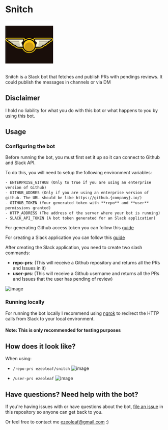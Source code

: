 # Snitch
<img src="https://github.com/ezeoleaf/snitch/blob/main/img/transparent-snitch.png" width="150">

Snitch is a Slack bot that fetches and publish PRs with pendings reviews. It could publish the messages in channels or via DM

## Disclaimer

I hold no liability for what you do with this bot or what happens to you by using this bot.

## Usage

### Configuring the bot

Before running the bot, you must first set it up so it can connect to Github and Slack API.

To do this, you will need to setup the following environment variables:
```
- ENTERPRISE_GITHUB (Only to true if you are using an enterprise version of Github)
- GITHUB_ADDRES (Only if you are using an enterprise version of github. The URL should be like https://github.{company}.io/)
- GITHUB_TOKEN (Your generated token with **repo** and **user** permissions granted)
- HTTP_ADDRESS (The address of the server where your bot is running)
- SLACK_API_TOKEN (A bot token generated for an Slack application)
```

For generating Github access token you can follow this [guide](https://docs.github.com/en/free-pro-team@latest/github/authenticating-to-github/creating-a-personal-access-token)

For creating a Slack application you can follow this [guide](https://api.slack.com/authentication/basics#creating)

After creating the Slack application, you need to create two slash commands:
- **repo-prs**: (This will receive a Github repository and returns all the PRs and Issues in it)
- **user-prs**: (This will receive a Github username and returns all the PRs and Issues that the user has pending of review)

![image](https://user-images.githubusercontent.com/10358977/147968887-6cc0530c-8c32-4792-bf4f-252a5defa9e5.png)

### Running locally

For running the bot locally I recommend using [ngrok](https://ngrok.com/) to redirect the HTTP calls from Slack to your local environment.

#### Note: This is only recommended for testing purposes

## How does it look like?

When using:

- `/repo-prs ezeoleaf/snitch`
![image](https://user-images.githubusercontent.com/10358977/147971004-f549fce7-0e1c-499b-abeb-01a7c3abfb54.png)

- `/user-prs ezeoleaf`
![image](https://user-images.githubusercontent.com/10358977/147970549-e39363c2-baaf-443e-bd73-98a9edee1f7d.png)

## Have questions? Need help with the bot?

If you're having issues with or have questions about the bot, [file an issue](https://github.com/ezeoleaf/snitch/issues) in this repository so anyone can get back to you.

Or feel free to contact me <ezeoleaf@gmail.com> :)
